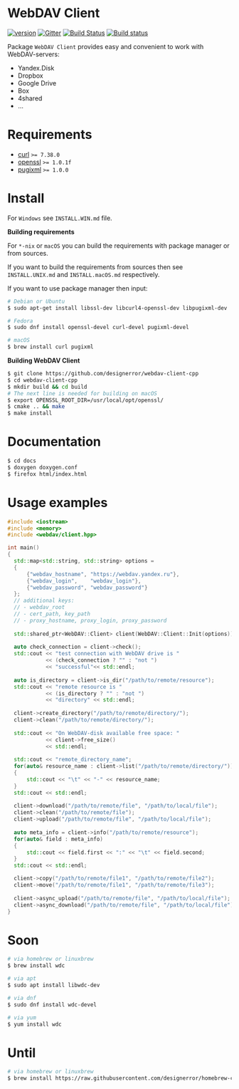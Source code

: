 WebDAV Client
===
[![version](https://img.shields.io/badge/version-1.0.0-brightgreen.svg)](https://github.com/designerror/webdav-client-cpp/releases/tag/v1.0.0)
[![Gitter](https://badges.gitter.im/designerror/webdav-client-cpp.svg)](https://gitter.im/designerror/webdav-client-cpp?utm_source=badge&utm_medium=badge&utm_campaign=pr-badge)
[![Build Status](https://travis-ci.org/designerror/webdav-client-cpp.svg?branch=v0.9.9)](https://travis-ci.org/designerror/webdav-client-cpp)
[![Build status](https://ci.appveyor.com/api/projects/status/l0nwebsyxwcc3lcs?svg=true)](https://ci.appveyor.com/project/designerror/webdav-client-cpp)

Package ```WebDAV Client``` provides easy and convenient to work with WebDAV-servers:

 - Yandex.Disk
 - Dropbox
 - Google Drive
 - Box
 - 4shared
 - ...

Requirements
===

 - [curl](https://github.com/curl/curl) `>= 7.38.0`
 - [openssl](https://github.com/openssl/openssl) `>= 1.0.1f`
 - [pugixml](https://github.com/zeux/pugixml) `>= 1.0.0`

Install
===

For `Windows` see `INSTALL.WIN.md` file.

**Building requirements**

For `*-nix` or `macOS` you can build the requirements with package manager or from sources.

If you want to build the requirements from sources then see `INSTALL.UNIX.md` and `INSTALL.macOS.md` respectively.

If you want to use package manager then input:

```bash
# Debian or Ubuntu
$ sudo apt-get install libssl-dev libcurl4-openssl-dev libpugixml-dev

# Fedora
$ sudo dnf install openssl-devel curl-devel pugixml-devel

# macOS
$ brew install curl pugixml
```

**Building WebDAV Client**

```bash
$ git clone https://github.com/designerror/webdav-client-cpp
$ cd webdav-client-cpp
$ mkdir build && cd build
# The next line is needed for building on macOS
$ export OPENSSL_ROOT_DIR=/usr/local/opt/openssl/
$ cmake .. && make
$ make install
```

Documentation
===

```bash
$ cd docs
$ doxygen doxygen.conf
$ firefox html/index.html
```

Usage examples
===

```c++
#include <iostream>
#include <memory>
#include <webdav/client.hpp>

int main()
{
  std::map<std::string, std::string> options =
  {
      {"webdav_hostname", "https://webdav.yandex.ru"},
      {"webdav_login",    "webdav_login"},
      {"webdav_password", "webdav_password"}
  };
  // additional keys: 
  // - webdav_root
  // - cert_path, key_path
  // - proxy_hostname, proxy_login, proxy_password
            
  std::shared_ptr<WebDAV::Client> client(WebDAV::Client::Init(options));
  
  auto check_connection = client->check();
  std::cout << "test connection with WebDAV drive is " 
            << (check_connection ? "" : "not ")
            << "successful"<< std::endl;
  
  auto is_directory = client->is_dir("/path/to/remote/resource");
  std::cout << "remote resource is " 
            << (is_directory ? "" : "not ") 
            << "directory" << std::endl;
  
  client->create_directory("/path/to/remote/directory/");
  client->clean("/path/to/remote/directory/");
  
  std::cout << "On WebDAV-disk available free space: " 
            << client->free_size() 
            << std::endl;
  
  std::cout << "remote_directory_name";
  for(auto& resource_name : client->list("/path/to/remote/directory/"))
  {
      std::cout << "\t" << "-" << resource_name;
  }
  std::cout << std::endl;
  
  client->download("/path/to/remote/file", "/path/to/local/file");
  client->clean("/path/to/remote/file");
  client->upload("/path/to/remote/file", "/path/to/local/file");
  
  auto meta_info = client->info("/path/to/remote/resource");
  for(auto& field : meta_info)
  {
      std::cout << field.first << ":" << "\t" << field.second;
  }
  std::cout << std::endl;

  client->copy("/path/to/remote/file1", "/path/to/remote/file2");
  client->move("/path/to/remote/file1", "/path/to/remote/file3");
  
  client->async_upload("/path/to/remote/file", "/path/to/local/file");
  client->async_download("/path/to/remote/file", "/path/to/local/file");
}
```

Soon
===
```bash
# via homebrew or linuxbrew
$ brew install wdc

# via apt
$ sudo apt install libwdc-dev

# via dnf
$ sudo dnf install wdc-devel

# via yum
$ yum install wdc
```

Until
===
```bash
# via homebrew or linuxbrew
$ brew install https://raw.githubusercontent.com/designerror/homebrew-core/master/Formula/wdc.rb
```

